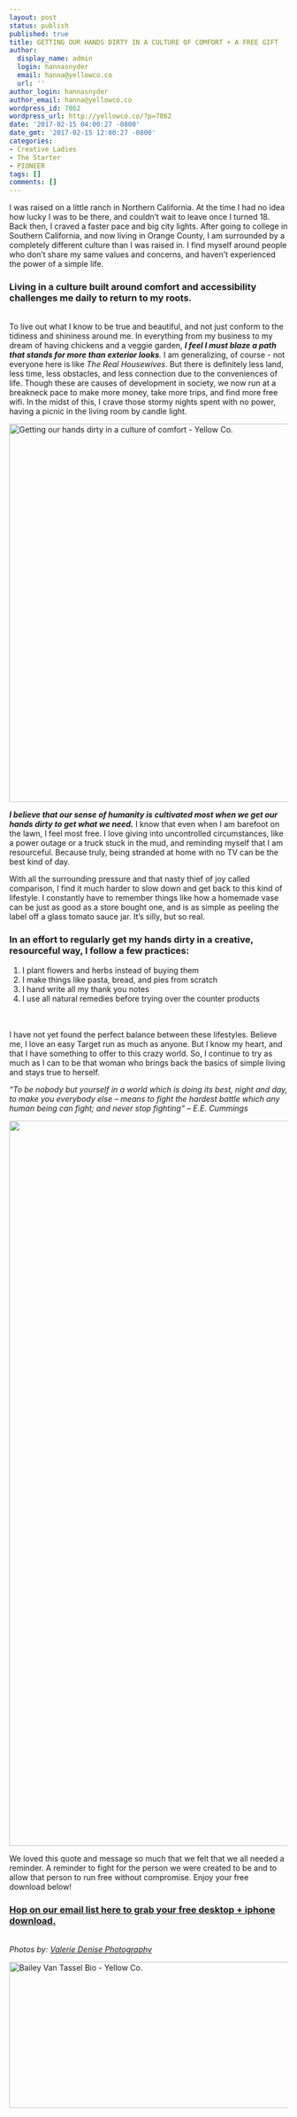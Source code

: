 ```yaml
---
layout: post
status: publish
published: true
title: GETTING OUR HANDS DIRTY IN A CULTURE OF COMFORT + A FREE GIFT
author:
  display_name: admin
  login: hannasnyder
  email: hanna@yellowco.co
  url: ''
author_login: hannasnyder
author_email: hanna@yellowco.co
wordpress_id: 7862
wordpress_url: http://yellowco.co/?p=7862
date: '2017-02-15 04:00:27 -0800'
date_gmt: '2017-02-15 12:00:27 -0800'
categories:
- Creative Ladies
- The Starter
- PIONEER
tags: []
comments: []
---
```

<p><span style="font-weight: 400;">I was raised on a little ranch in Northern California. At the time I had no idea how lucky I was to be there, and couldn&rsquo;t wait to leave once I turned 18. Back then, I craved a faster pace and big city lights. After going to college in Southern California, and now living in Orange County, I am surrounded by a completely different culture than I was raised in. I find myself around people who don&rsquo;t share my same values and concerns, and haven&rsquo;t experienced the power of a simple life.<br />
</span></p>
<h3><span style="font-weight: 400;"><strong>Living in a culture built around comfort and accessibility challenges me daily to return to my roots.</strong></span></h3><br />
To live out what I know to be true and beautiful, and not just&nbsp;conform to the tidiness and shininess around me. In everything from my business to my dream of having chickens and a veggie garden, <em><strong>I feel I must blaze a path that stands for more than exterior looks</strong>.</em> I am generalizing, of course - not everyone here is like <i><span style="font-weight: 400;">The Real Housewives</span></i><span style="font-weight: 400;">. But there is definitely less land, less time, less obstacles, and less connection due to the conveniences of life. Though these are causes of development in society, we now run at a breakneck pace to make more money, take more trips, and find more free wifi. In the midst of this, I crave those stormy nights spent with no power, having a picnic in the living room by candle light.</span></p>
<p><span style="font-weight: 400;"><a href="http://yellowco.co/wp-content/uploads/2017/02/ValerieDenisePhotos-49.jpg"><img class="aligncenter wp-image-7870 size-full" src="http://yellowco.co/wp-content/uploads/2017/02/ValerieDenisePhotos-49.jpg" alt="Getting our hands dirty in a culture of comfort - Yellow Co." width="1024" height="683" /></a></span></p>
<p><em><b>I believe that our sense of humanity is cultivated most when we get our hands dirty to get what we need.</b></em><span style="font-weight: 400;"> I know that even when I am barefoot on the lawn, I feel most free. I love giving into uncontrolled circumstances, like a power outage or a truck stuck in the mud, and reminding myself that I am resourceful. Because truly, being stranded at home with no TV can be the best kind of day. </span></p>
<p><span style="font-weight: 400;">With all the surrounding pressure and that nasty thief of joy called comparison, I find it much harder to slow down and get back to this kind of lifestyle. I constantly have to remember things like how a homemade vase can be just as good as a store bought one, and is as simple as peeling the label off a glass tomato sauce jar. It&rsquo;s silly, but so real. </span></p>
<h3><strong>In an effort to regularly get my hands dirty in a creative, resourceful way, I follow a few practices: </strong></h3></p>
<ol>
<li style="font-weight: 400;"><span style="font-weight: 400;"><span style="font-weight: 400;">I plant flowers and herbs instead of buying them</span></span></li>
<li style="font-weight: 400;"><span style="font-weight: 400;"><span style="font-weight: 400;"><span style="font-weight: 400;"><span style="font-weight: 400;">I make things like pasta, bread, and pies from scratch</span></span></span></span></li>
<li style="font-weight: 400;"><span style="font-weight: 400;"><span style="font-weight: 400;"><span style="font-weight: 400;"><span style="font-weight: 400;">I hand write all my thank you notes</span></span></span></span></li>
<li style="font-weight: 400;"><span style="font-weight: 400;">I use all natural remedies before trying over the counter products</span></li><br />
</ol><br />
I have not yet found the perfect balance between these lifestyles. Believe me, I love an easy Target run as much as anyone. But I know my heart, and that I have something to offer to this crazy world. So, I continue to try as much as I can to be that woman who brings back the basics of simple living and stays true to herself.</p>
<p><i><span style="font-weight: 400;">&ldquo;To be nobody but yourself in a world which is doing its best, night and day, to make you everybody else &ndash; means to fight the hardest battle which any human being can fight; and never stop fighting&rdquo; &ndash; E.E. Cummings</span></i></p>
<p><a href="http://yellowco.co/wp-content/uploads/2017/02/EE-Cummings-Blog-Image-1.jpg"><img class="alignnone size-full wp-image-7938" src="http://yellowco.co/wp-content/uploads/2017/02/EE-Cummings-Blog-Image-1.jpg" alt="" width="1000" height="1309" /></a></p>
<p>We loved this quote and message so much that we felt that we all needed a reminder. A reminder to fight for the person we were created to be&nbsp;and to allow that person&nbsp;to run free without compromise. Enjoy your free download&nbsp;below!</p>
<h3><strong><a href="https://yellowcollective.leadpages.co/leadbox/147fb3573f72a2%3A17a2246bc746dc/5739238230327296/" target="_blank">Hop on our email list here to grab your free desktop + iphone download.</a><script data-leadbox="147fb3573f72a2:17a2246bc746dc" data-url="https://yellowcollective.leadpages.co/leadbox/147fb3573f72a2%3A17a2246bc746dc/5739238230327296/" data-config="%7B%7D" type="text/javascript" src="https://yellowcollective.leadpages.co/leadbox-1487103760.js"></script></strong></h3><br />
<em>Photos by:&nbsp;<a href="http://www.valeriedenisephotos.com/" target="_blank" data-saferedirecturl="https://www.google.com/url?hl=en&amp;q=http://www.valeriedenisephotos.com/&amp;source=gmail&amp;ust=1486613173323000&amp;usg=AFQjCNGh_6O0zQcYoowa4_1zqEKyaR5vAw">Valerie Denise Photography</a></em></p>
<p><a href="http://www.abelimpact.com/" target="_blank"><img class="aligncenter wp-image-7871 size-full" src="http://yellowco.co/wp-content/uploads/2017/02/Baylie.jpg" alt="Bailey Van Tassel Bio - Yellow Co." width="700" height="264" /></a></p>
